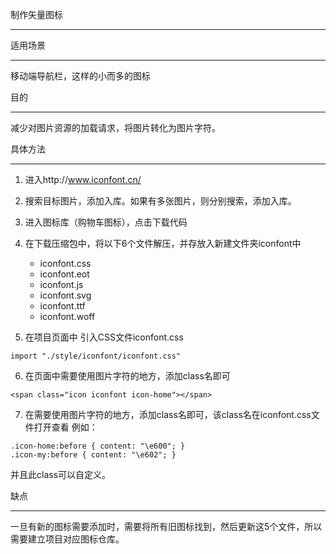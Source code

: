制作矢量图标
***

适用场景
***
   移动端导航栏，这样的小而多的图标
    
目的
***
   减少对图片资源的加载请求，将图片转化为图片字符。
    
具体方法
***
1. 进入http://www.iconfont.cn/

2. 搜索目标图片，添加入库。如果有多张图片，则分别搜索，添加入库。

3. 进入图标库（购物车图标），点击下载代码

4. 在下载压缩包中，将以下6个文件解压，并存放入新建文件夹iconfont中
    * iconfont.css
    * iconfont.eot
    * iconfont.js
    * iconfont.svg
    * iconfont.ttf
    * iconfont.woff
    
5. 在项目页面中 引入CSS文件iconfont.css
```
import "./style/iconfont/iconfont.css"
```
6. 在页面中需要使用图片字符的地方，添加class名即可
```
<span class="icon iconfont icon-home"></span>
```

7. 在需要使用图片字符的地方，添加class名即可，该class名在iconfont.css文件打开查看
    例如：
```
.icon-home:before { content: "\e600"; }
.icon-my:before { content: "\e602"; }
```
并且此class可以自定义。
      
缺点
***
一旦有新的图标需要添加时，需要将所有旧图标找到，然后更新这5个文件，所以需要建立项目对应图标仓库。

  

